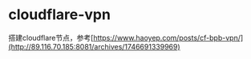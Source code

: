 # cloudflare-vpn
搭建cloudflare节点，参考[https://www.haoyep.com/posts/cf-bpb-vpn/](http://89.116.70.185:8081/archives/1746691339969)
